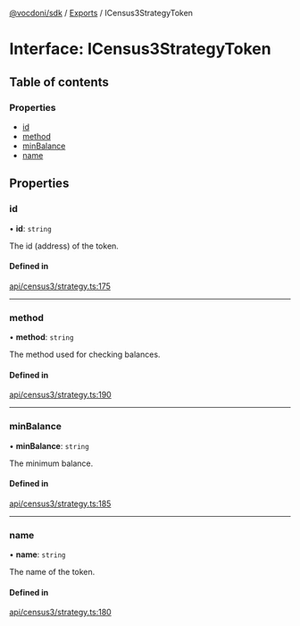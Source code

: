 [@vocdoni/sdk](/sdk) / [Exports](../modules.md) / ICensus3StrategyToken

# Interface: ICensus3StrategyToken

## Table of contents

### Properties

- [id](ICensus3StrategyToken.md#id)
- [method](ICensus3StrategyToken.md#method)
- [minBalance](ICensus3StrategyToken.md#minbalance)
- [name](ICensus3StrategyToken.md#name)

## Properties

### id

• **id**: `string`

The id (address) of the token.

#### Defined in

[api/census3/strategy.ts:175](https://github.com/vocdoni/vocdoni-sdk/blob/2c8c18a/src/api/census3/strategy.ts#L175)

___

### method

• **method**: `string`

The method used for checking balances.

#### Defined in

[api/census3/strategy.ts:190](https://github.com/vocdoni/vocdoni-sdk/blob/2c8c18a/src/api/census3/strategy.ts#L190)

___

### minBalance

• **minBalance**: `string`

The minimum balance.

#### Defined in

[api/census3/strategy.ts:185](https://github.com/vocdoni/vocdoni-sdk/blob/2c8c18a/src/api/census3/strategy.ts#L185)

___

### name

• **name**: `string`

The name of the token.

#### Defined in

[api/census3/strategy.ts:180](https://github.com/vocdoni/vocdoni-sdk/blob/2c8c18a/src/api/census3/strategy.ts#L180)
